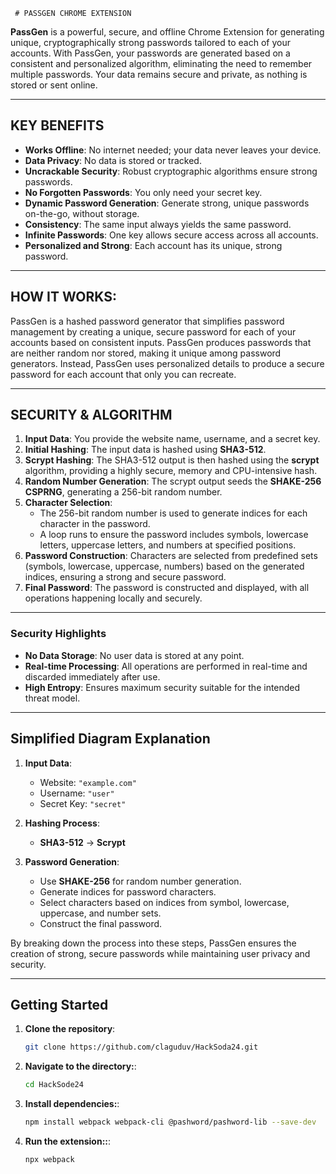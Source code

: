      # PASSGEN CHROME EXTENSION

**PassGen** is a powerful, secure, and offline Chrome Extension for generating unique, cryptographically strong passwords tailored to each of your accounts. With PassGen, your passwords are generated based on a consistent and personalized algorithm, eliminating the need to remember multiple passwords. Your data remains secure and private, as nothing is stored or sent online.

---

## KEY BENEFITS

- **Works Offline**: No internet needed; your data never leaves your device.
- **Data Privacy**: No data is stored or tracked.
- **Uncrackable Security**: Robust cryptographic algorithms ensure strong passwords.
- **No Forgotten Passwords**: You only need your secret key.
- **Dynamic Password Generation**: Generate strong, unique passwords on-the-go, without storage.
- **Consistency**: The same input always yields the same password.
- **Infinite Passwords**: One key allows secure access across all accounts.
- **Personalized and Strong**: Each account has its unique, strong password.

---

## HOW IT WORKS:

PassGen is a hashed password generator that simplifies password management by creating a unique, secure password for each of your accounts based on consistent inputs. PassGen produces passwords that are neither random nor stored, making it unique among password generators. Instead, PassGen uses personalized details to produce a secure password for each account that only you can recreate.

---

## SECURITY & ALGORITHM

1. **Input Data**: You provide the website name, username, and a secret key.
2. **Initial Hashing**: The input data is hashed using **SHA3-512**.
3. **Scrypt Hashing**: The SHA3-512 output is then hashed using the **scrypt** algorithm, providing a highly secure, memory and CPU-intensive hash.
4. **Random Number Generation**: The scrypt output seeds the **SHAKE-256 CSPRNG**, generating a 256-bit random number.
5. **Character Selection**:
    - The 256-bit random number is used to generate indices for each character in the password.
    - A loop runs to ensure the password includes symbols, lowercase letters, uppercase letters, and numbers at specified positions.
6. **Password Construction**: Characters are selected from predefined sets (symbols, lowercase, uppercase, numbers) based on the generated indices, ensuring a strong and secure password.
7. **Final Password**: The password is constructed and displayed, with all operations happening locally and securely.

---

### Security Highlights

- **No Data Storage**: No user data is stored at any point.
- **Real-time Processing**: All operations are performed in real-time and discarded immediately after use.
- **High Entropy**: Ensures maximum security suitable for the intended threat model.

---

## Simplified Diagram Explanation

1. **Input Data**:
    - Website: `"example.com"`
    - Username: `"user"`
    - Secret Key: `"secret"`

2. **Hashing Process**:
    - **SHA3-512** -> **Scrypt**

3. **Password Generation**:
    - Use **SHAKE-256** for random number generation.
    - Generate indices for password characters.
    - Select characters based on indices from symbol, lowercase, uppercase, and number sets.
    - Construct the final password.

By breaking down the process into these steps, PassGen ensures the creation of strong, secure passwords while maintaining user privacy and security.

---

## Getting Started

1. **Clone the repository**:
   ```bash
   git clone https://github.com/claguduv/HackSoda24.git

2. **Navigate to the directory:**:
   ```bash
   cd HackSode24

3. **Install dependencies:**:
   ```bash
   npm install webpack webpack-cli @pashword/pashword-lib --save-dev

5. **Run the extension::**:
   ```bash
   npx webpack

